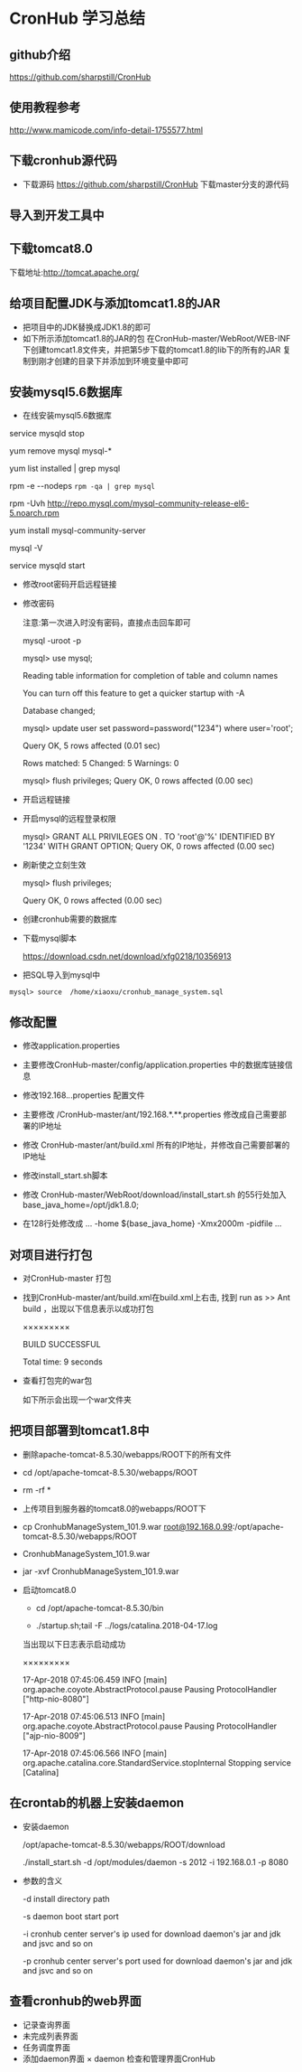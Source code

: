 # CronHub 学习总结
 ## github介绍
https://github.com/sharpstill/CronHub

## 使用教程参考
http://www.mamicode.com/info-detail-1755577.html

## 下载cronhub源代码
  * 下载源码
   https://github.com/sharpstill/CronHub 下载master分支的源代码

## 导入到开发工具中

## 下载tomcat8.0
下载地址:http://tomcat.apache.org/

## 给项目配置JDK与添加tomcat1.8的JAR
 * 把项目中的JDK替换成JDK1.8的即可
 * 如下所示添加tomcat1.8的JAR的包
在CronHub-master/WebRoot/WEB-INF下创建tomcat1.8文件夹，并把第5步下载的tomcat1.8的lib下的所有的JAR
复制到刚才创建的目录下并添加到环境变量中即可


## 安装mysql5.6数据库
  * 在线安装mysql5.6数据库
   
   service mysqld stop

   yum remove mysql mysql-*
   
   yum list installed | grep mysql

   rpm -e --nodeps `rpm -qa | grep mysql`
   
   rpm -Uvh http://repo.mysql.com/mysql-community-release-el6-5.noarch.rpm
   
   yum install mysql-community-server
   
   mysql -V
   
   service mysqld start


 * 修改root密码开启远程链接
 
  * 修改密码
  
    注意:第一次进入时没有密码，直接点击回车即可

    mysql -uroot -p
    
    mysql> use mysql;
    
    Reading table information for completion of table and column names
    
    You can turn off this feature to get a quicker startup with -A
    
    Database changed;
   
    mysql> update user set password=password("1234") where user='root';
    
    Query OK, 5 rows affected (0.01 sec)
    
    Rows matched: 5  Changed: 5  Warnings: 0

    mysql> flush privileges;
    Query OK, 0 rows affected (0.00 sec)


 * 开启远程链接
  * 开启mysql的远程登录权限
  
    mysql> GRANT ALL PRIVILEGES ON *.* TO 'root'@'%' IDENTIFIED BY '1234' WITH GRANT OPTION;
    Query OK, 0 rows affected (0.00 sec)

  * 刷新使之立刻生效
  
    mysql> flush privileges;

    Query OK, 0 rows affected (0.00 sec)



 * 创建cronhub需要的数据库
 
  * 下载mysql脚本
  
    https://download.csdn.net/download/xfg0218/10356913

   * 把SQL导入到mysql中
   
    mysql> source  /home/xiaoxu/cronhub_manage_system.sql


## 修改配置
 
  * 修改application.properties
   * 主要修改CronHub-master/config/application.properties 中的数据库链接信息


  * 修改192.168.*.*.properties 配置文件
   * 主要修改 /CronHub-master/ant/192.168.*.**.properties 修改成自己需要部署的IP地址
   * 修改 CronHub-master/ant/build.xml 所有的IP地址，并修改自己需要部署的IP地址

  * 修改install_start.sh脚本
   * 修改 CronHub-master/WebRoot/download/install_start.sh 的55行处加入base_java_home=/opt/jdk1.8.0;
   * 在128行处修改成 ... -home  ${base_java_home}  -Xmx2000m -pidfile ...


## 对项目进行打包
 * 对CronHub-master 打包
 * 找到CronHub-master/ant/build.xml在build.xml上右击, 找到 run as >> Ant build  ，出现以下信息表示以成功打包
   
    ×××××××××

    BUILD SUCCESSFUL

    Total time: 9 seconds

 * 查看打包完的war包
 
   如下所示会出现一个war文件夹

## 把项目部署到tomcat1.8中
 * 删除apache-tomcat-8.5.30/webapps/ROOT下的所有文件
  * cd  /opt/apache-tomcat-8.5.30/webapps/ROOT
  * rm -rf *

 * 上传项目到服务器的tomcat8.0的webapps/ROOT下
 
  * cp CronhubManageSystem_101.9.war root@192.168.0.99:/opt/apache-tomcat-8.5.30/webapps/ROOT

* CronhubManageSystem_101.9.war 
 * jar  -xvf CronhubManageSystem_101.9.war 

* 启动tomcat8.0

  * cd  /opt/apache-tomcat-8.5.30/bin

  * ./startup.sh;tail -F ../logs/catalina.2018-04-17.log

   当出现以下日志表示启动成功
    
   ×××××××××

   17-Apr-2018 07:45:06.459 INFO [main] org.apache.coyote.AbstractProtocol.pause Pausing ProtocolHandler ["http-nio-8080"]
   
   17-Apr-2018 07:45:06.513 INFO [main] org.apache.coyote.AbstractProtocol.pause Pausing ProtocolHandler ["ajp-nio-8009"]
   
   17-Apr-2018 07:45:06.566 INFO [main] org.apache.catalina.core.StandardService.stopInternal Stopping service [Catalina]



## 在crontab的机器上安装daemon

 * 安装daemon
 
   /opt/apache-tomcat-8.5.30/webapps/ROOT/download

   ./install_start.sh -d /opt/modules/daemon -s 2012 -i 192.168.0.1 -p 8080

* 参数的含义

  -d install directory path
  
  -s daemon boot start port
  
  -i cronhub center server's ip used for download daemon's jar and jdk and jsvc and so on

  -p cronhub center server's port used for download daemon's jar and jdk and jsvc and so on



## 查看cronhub的web界面
 * 记录查询界面
 * 未完成列表界面
 * 任务调度界面
 * 添加daemon界面
 × daemon 检查和管理界面CronHub
